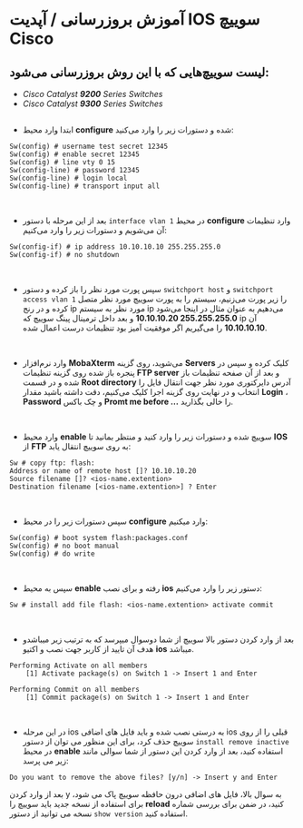 # آموزش بروزرسانی / آپدیت IOS سوییچ Cisco
## لیست سوییچ‌هایی که با این روش بروزرسانی می‌شود:
- *Cisco Catalyst **9200** Series Switches*
- *Cisco Catalyst **9300** Series Switches* 
##
- ابتدا وارد محیط **configure** شده و دستورات زیر را وارد می‌کنید:
```
Sw(config) # username test secret 12345
Sw(config) # enable secret 12345
Sw(config) # line vty 0 15
Sw(config-line) # password 12345
Sw(config-line) # login local
Sw(config-line) # transport input all
```
<br />

- بعد از این مرحله با دستور ```interface vlan 1```  در محیط **configure** وارد تنظیمات آن می‌شویم و دستورات زیر را  وارد می‌کنیم:
```
Sw(config-if) # ip address 10.10.10.10 255.255.255.0
Sw(config-if) # no shutdown
```
<br />

- سپس پورت مورد نظر را باز کرده و دستور ```switchport host``` و  ```switchport access vlan 1``` را زیر پورت می‌زنیم، سیستم را به پورت سوییچ مورد نظر متصل کرده و در رنج ip مورد نظر به سیستم ip می‌دهیم به عنوان مثال در اینجا می‌شود **255.255.255.0 10.10.10.20** و بعد داخل ترمینال پینگ سوییچ که ip آن **10.10.10.10** را می‌گیریم اگر موفقیت آمیز بود تنظیمات درست اعمال شده.

<br />

- وارد نرم‌افزار **MobaXterm** می‌شوید، روی گزینه **Servers** کلیک کرده و سپس در پنجره باز شده روی گزینه تنظیمات **FTP server** و بعد از آن صفحه تنظیمات باز شده و در قسمت **Root directory** آدرس دایرکتوری مورد نظر جهت انتقال فایل را انتخاب و در نهایت روی گزینه اجرا کلیک می‌کنیم، دقت داشته باشید مقدار **Login** ، **Password** و چک باکس **Promt me before …** را  خالی بگذارید.

<br />

- وارد محیط **enable** سوییچ شده و دستورات زیر را  وارد کنید و منتظر بمانید تا **IOS** از **FTP** به روی سوییچ انتقال یابد:
```
Sw # copy ftp: flash:
Address or name of remote host []? 10.10.10.20
Source filename []? <ios-name.extention>
Destination filename [<ios-name.extention>] ? Enter
```

<br />

- سپس دستورات زیر را در محیط **configure** وارد میکنیم:
```
Sw(config) # boot system flash:packages.conf
Sw(config) # no boot manual
Sw(config) # do write
```

<br />

- سپس به محیط **enable** رفته و برای نصب **ios** دستور زیر را وارد می‌کنیم:
```
Sw # install add file flash: <ios-name.extention> activate commit
```

<br />

- بعد از وارد کردن دستور بالا سوییچ از شما دوسوال میپرسد که به ترتیب زیر میباشدو هدف آن
تایید از کاربر جهت نصب و اکتیو **ios** میباشد.
```
Performing Activate on all members
    [1] Activate package(s) on Switch 1 -> Insert 1 and Enter

Performing Commit on all members
    [1] Commit package(s) on Switch 1 -> Insert 1 and Enter
```

<br />

- در این مرحله ios به درستی نصب شده و باید فایل های اضافی ios قبلی را از روی سوییچ حذف کرد، برای این منظور می توان از دستور ```install remove inactive``` در محیط **enable** استفاده کنید، بعد از وارد کردن این دستور از شما سوالی مانند زیر می پرسد:

```
Do you want to remove the above files? [y/n] -> Insert y and Enter
```

بعد از وارد کردن y به سوال بالا، فایل های اضافی درون حافظه سوییچ پاک می شود، برای استفاده از نسخه جدید باید سوییچ را **reload** کنید، در ضمن برای بررسی شماره نسخه می توانید از دستور ```show version``` استفاده کنید.